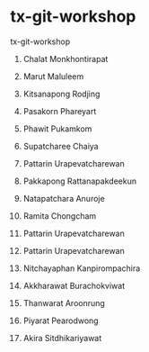 # tx-git-workshop

tx-git-workshop

1. Chalat Monkhontirapat

2. Marut Maluleem

3. Kitsanapong Rodjing

4. Pasakorn Phareyart

5. Phawit Pukamkom

6. Supatcharee Chaiya

7. Pattarin Urapevatcharewan

8. Pakkapong Rattanapakdeekun

9. Natapatchara Anuroje

10. Ramita Chongcham

11. Pattarin Urapevatcharewan

11. Pattarin Urapevatcharewan

12. Nitchayaphan Kanpirompachira

13. Akkharawat Burachokviwat

15. Thanwarat Aroonrung

16. Piyarat Pearodwong

17. Akira Sitdhikariyawat

